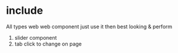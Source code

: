 # include
All types web web component just use it then best looking &amp; perform
1. slider component
2. tab click to change on page
